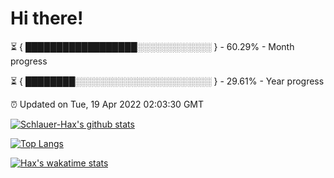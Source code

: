 # Hi there!

⏳ { ██████████████████░░░░░░░░░░░░ } - 60.29% - Month progress

⏳ { ████████░░░░░░░░░░░░░░░░░░░░░░ } - 29.61% - Year progress

⏰ Updated on Tue, 19 Apr 2022 02:03:30 GMT


[![Schlauer-Hax's github stats](https://github-readme-stats.vercel.app/api?username=Schlauer-Hax&show_icons=true&theme=dark&count_private=true)](https://github.com/Schlauer-Hax)


[![Top Langs](https://github-readme-stats.vercel.app/api/top-langs/?username=Schlauer-Hax&layout=compact&theme=dark)](https://github.com/Schlauer-Hax?tab=repositories)


[![Hax's wakatime stats](https://github-readme-stats.vercel.app/api/wakatime?username=Hax&theme=dark)](https://wakatime.com/@Hax)

